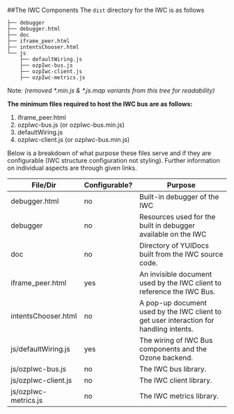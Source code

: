 ##The IWC Components
The `dist` directory for the IWC is as follows
```
├── debugger
├── debugger.html
├── doc
├── iframe_peer.html
├── intentsChooser.html
└── js
    ├── defaultWiring.js
    ├── ozpIwc-bus.js 
    ├── ozpIwc-client.js
    ├── ozpIwc-metrics.js
```
Note: _(removed *.min.js & *.js.map variants from this tree for readability)_

**The minimum files required to host the IWC bus are as follows:**

1. iframe_peer.html
2. ozpIwc-bus.js (or ozpIwc-bus.min.js)
3. defaultWiring.js
4. ozpIwc-client.js (or ozpIwc-bus.min.js)

Below is a breakdown of what purpose these files serve and if they are configurable (IWC structure configuration not styling). Further information on individual aspects are through given links.

File/Dir | Configurable? | Purpose
---------|------|  ---------
debugger.html | no |Built-in debugger of the IWC
debugger | no | Resources used for the built in debugger available on the IWC
doc | no | Directory of YUIDocs built from the IWC source code.
iframe_peer.html | yes | An invisible document used by the IWC client to reference the IWC Bus.
intentsChooser.html | no | A pop-up document used by the IWC client to get user interaction for handling intents.
js/defaultWiring.js | yes | The wiring of IWC Bus components and the Ozone backend.
js/ozpIwc-bus.js | no | The IWC bus library.
js/ozpIwc-client.js | no | The IWC client library.
js/ozpIwc-metrics.js | no | The IWC metrics library.
